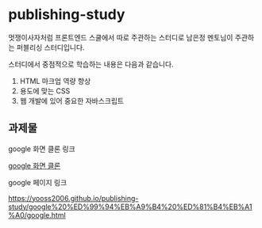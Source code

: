 # publishing-study

멋쟁이사자처럼 프론트엔드 스쿨에서 따로 주관하는 스터디로 남은정 멘토님이 주관하는 퍼블리싱 스터디입니다.

스터디에서 중점적으로 학습하는 내용은 다음과 같습니다.

1. HTML 마크업 역량 향상
2. 용도에 맞는 CSS
3. 웹 개발에 있어 중요한 자바스크립트

## 과제물

google 화면 클론 링크

[google 화면 클론](https://github.com/yooss2006/publishing-study/blob/main/google%20%ED%99%94%EB%A9%B4%20%ED%81%B4%EB%A1%A0/google.md)

google 페이지 링크

https://yooss2006.github.io/publishing-study/google%20%ED%99%94%EB%A9%B4%20%ED%81%B4%EB%A1%A0/google.html
